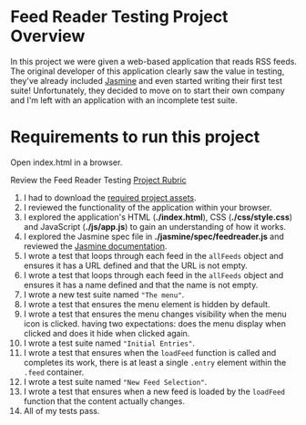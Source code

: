 # Feed Reader Testing Project Overview

In this project we were given a web-based application that reads RSS feeds. The original developer of this application clearly saw the value in testing, they've already included [Jasmine](http://jasmine.github.io/) and even started writing their first test suite! Unfortunately, they decided to move on to start their own company and I'm left with an application with an incomplete test suite.

# Requirements to run this project

Open index.html in a browser.

Review the Feed Reader Testing [Project Rubric](https://review.udacity.com/#!/rubrics/18/viewrubric)

1. I had to download the [required project assets](http://github.com/udacity/frontend-nanodegree-feedreader).
2. I reviewed the functionality of the application within your browser.
3. I explored the application's HTML (**./index.html**), CSS (**./css/style.css**) and JavaScript (**./js/app.js**) to gain an understanding of how it works.
4. I explored the Jasmine spec file in **./jasmine/spec/feedreader.js** and reviewed the [Jasmine documentation](http://jasmine.github.io).
5. I wrote a test that loops through each feed in the `allFeeds` object and ensures it has a URL defined and that the URL is not empty.
6. I wrote a test that loops through each feed in the `allFeeds` object and ensures it has a name defined and that the name is not empty.
7. I wrote a new test suite named `"The menu"`.
8. I wrote a test that ensures the menu element is hidden by default.
9. I wrote a test that ensures the menu changes visibility when the menu icon is clicked. having two expectations: does the menu display when clicked and does it hide when clicked again.
10. I wrote a test suite named `"Initial Entries"`.
11. I wrote a test that ensures when the `loadFeed` function is called and completes its work, there is at least a single `.entry` element within the `.feed` container.
12. I wrote a test suite named `"New Feed Selection"`.
13. I wrote a test that ensures when a new feed is loaded by the `loadFeed` function that the content actually changes.
14. All of my tests pass.
